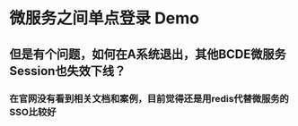 # 微服务之间单点登录 Demo

## 但是有个问题，如何在A系统退出，其他BCDE微服务Session也失效下线？
### 在官网没有看到相关文档和案例，目前觉得还是用redis代替微服务的SSO比较好
